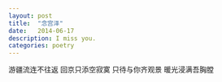 ```yaml
---
layout: post
title:  "念宫泽"
date:   2014-06-17
description: I miss you.
categories: poetry
---
```


游疆流连不往返
回京只添空寂寞
只待与你齐观景
暖光浸满吾胸膛
